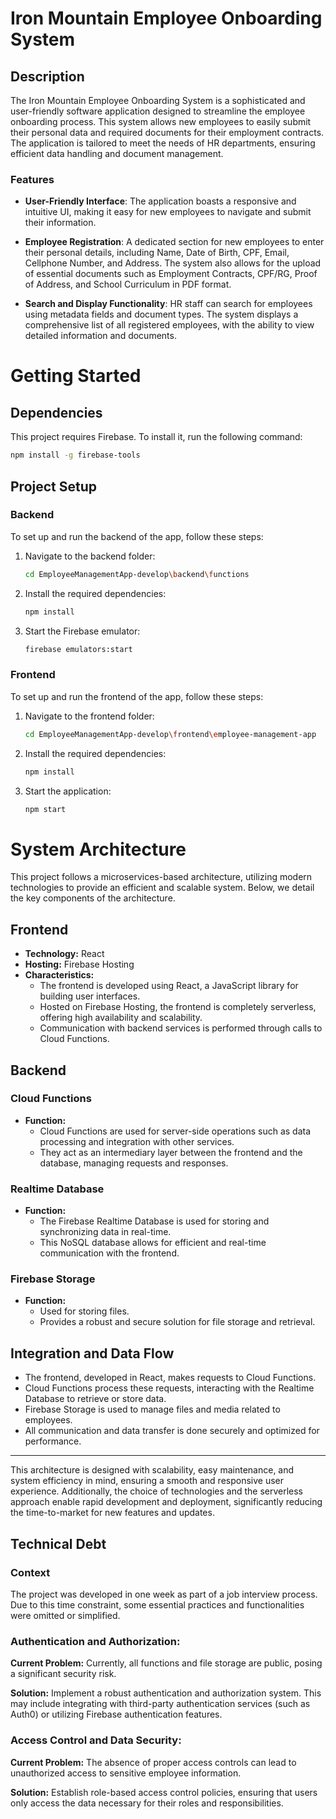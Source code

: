 # Iron Mountain Employee Onboarding System

## Description

The Iron Mountain Employee Onboarding System is a sophisticated and user-friendly software application designed to streamline the employee onboarding process. This system allows new employees to easily submit their personal data and required documents for their employment contracts. The application is tailored to meet the needs of HR departments, ensuring efficient data handling and document management.

### Features

- **User-Friendly Interface**: The application boasts a responsive and intuitive UI, making it easy for new employees to navigate and submit their information.

- **Employee Registration**: A dedicated section for new employees to enter their personal details, including Name, Date of Birth, CPF, Email, Cellphone Number, and Address. The system also allows for the upload of essential documents such as Employment Contracts, CPF/RG, Proof of Address, and School Curriculum in PDF format.

- **Search and Display Functionality**: HR staff can search for employees using metadata fields and document types. The system displays a comprehensive list of all registered employees, with the ability to view detailed information and documents.

# Getting Started

## Dependencies

This project requires Firebase. To install it, run the following command:

```bash
npm install -g firebase-tools
```

## Project Setup

### Backend

To set up and run the backend of the app, follow these steps:

1. Navigate to the backend folder:
   ```bash
   cd EmployeeManagementApp-develop\backend\functions
   ```
2. Install the required dependencies:
   ```bash
   npm install
   ```
3. Start the Firebase emulator:
   ```bash
   firebase emulators:start
   ```

### Frontend

To set up and run the frontend of the app, follow these steps:

1. Navigate to the frontend folder:
   ```bash
   cd EmployeeManagementApp-develop\frontend\employee-management-app
   ```
2. Install the required dependencies:
   ```bash
   npm install
   ```
3. Start the application:
   ```bash
   npm start
   ```

# System Architecture

This project follows a microservices-based architecture, utilizing modern technologies to provide an efficient and scalable system. Below, we detail the key components of the architecture.

## Frontend

- **Technology:** React
- **Hosting:** Firebase Hosting
- **Characteristics:** 
  - The frontend is developed using React, a JavaScript library for building user interfaces.
  - Hosted on Firebase Hosting, the frontend is completely serverless, offering high availability and scalability.
  - Communication with backend services is performed through calls to Cloud Functions.

## Backend

### Cloud Functions

- **Function:** 
  - Cloud Functions are used for server-side operations such as data processing and integration with other services.
  - They act as an intermediary layer between the frontend and the database, managing requests and responses.

### Realtime Database

- **Function:** 
  - The Firebase Realtime Database is used for storing and synchronizing data in real-time.
  - This NoSQL database allows for efficient and real-time communication with the frontend.

### Firebase Storage

- **Function:** 
  - Used for storing files.
  - Provides a robust and secure solution for file storage and retrieval.

## Integration and Data Flow

- The frontend, developed in React, makes requests to Cloud Functions.
- Cloud Functions process these requests, interacting with the Realtime Database to retrieve or store data.
- Firebase Storage is used to manage files and media related to employees.
- All communication and data transfer is done securely and optimized for performance.

---

This architecture is designed with scalability, easy maintenance, and system efficiency in mind, ensuring a smooth and responsive user experience. Additionally, the choice of technologies and the serverless approach enable rapid development and deployment, significantly reducing the time-to-market for new features and updates.



## Technical Debt

### Context
The project was developed in one week as part of a job interview process. Due to this time constraint, some essential practices and functionalities were omitted or simplified.

### Authentication and Authorization:

**Current Problem:** Currently, all functions and file storage are public, posing a significant security risk.

**Solution:** Implement a robust authentication and authorization system. This may include integrating with third-party authentication services (such as Auth0) or utilizing Firebase authentication features.

### Access Control and Data Security:

**Current Problem:** The absence of proper access controls can lead to unauthorized access to sensitive employee information.

**Solution:** Establish role-based access control policies, ensuring that users only access the data necessary for their roles and responsibilities.